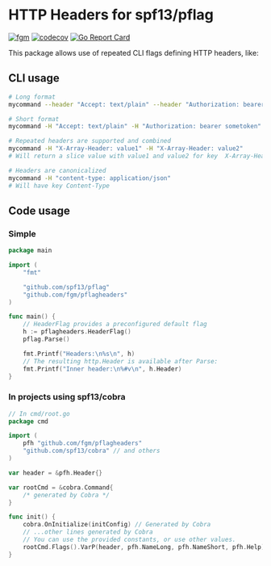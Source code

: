 # HTTP Headers for spf13/pflag

[![fgm](https://circleci.com/gh/fgm/pflagheaders.svg?style=shield)](https://github.com/fgm/pflagheaders)
[![codecov](https://codecov.io/gh/fgm/pflagheaders/branch/main/graph/badge.svg?token=O6LQF0BGGF)](https://codecov.io/gh/fgm/pflagheaders)
[![Go Report Card](https://goreportcard.com/badge/github.com/fgm/pflagheaders)](https://goreportcard.com/report/github.com/fgm/pflagheaders)

This package allows use of repeated CLI flags defining HTTP headers, like:

## CLI usage

```bash
# Long format
mycommand --header "Accept: text/plain" --header "Authorization: bearer sometoken"

# Short format
mycommand -H "Accept: text/plain" -H "Authorization: bearer sometoken"

# Repeated headers are supported and combined
mycommand -H "X-Array-Header: value1" -H "X-Array-Header: value2"
# Will return a slice value with value1 and value2 for key  X-Array-Header

# Headers are canonicalized
mycommand -H "content-type: application/json"
# Will have key Content-Type
```

## Code usage
### Simple

```go
package main

import (
	"fmt"

	"github.com/spf13/pflag"
	"github.com/fgm/pflagheaders"
)

func main() {
	// HeaderFlag provides a preconfigured default flag
	h := pflagheaders.HeaderFlag()
	pflag.Parse()

	fmt.Printf("Headers:\n%s\n", h)
	// The resulting http.Header is available after Parse:
	fmt.Printf("Inner header:\n%#v\n", h.Header)
}
```

### In projects using spf13/cobra

```go
// In cmd/root.go
package cmd

import (
	pfh "github.com/fgm/pflagheaders"
	"github.com/spf13/cobra" // and others
)

var header = &pfh.Header{}

var rootCmd = &cobra.Command{
	/* generated by Cobra */
}

func init() {
	cobra.OnInitialize(initConfig) // Generated by Cobra
	// ...other lines generated by Cobra
	// You can use the provided constants, or use other values.
	rootCmd.Flags().VarP(header, pfh.NameLong, pfh.NameShort, pfh.Help)
}
```
